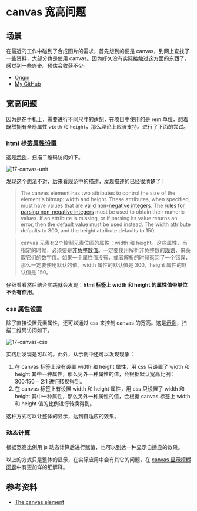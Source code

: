 # canvas 宽高问题
## <a name="situation"></a> 场景
在最近的工作中碰到了合成图片的需求，首先想到的便是 canvas，到网上查找了一些资料，大部分也是使用 canvas。因为好久没有实际接触过这方面的东西了，感觉到一些兴奋。预估会收获不少。


- [Origin][url-origin]
- [My GitHub][url-my-github]

## 宽高问题
因为是在手机上，需要进行不同尺寸的适配，在项目中使用的是 rem 单位，想着既然拥有全局属性 `width` 和 `height`，那么理论上应该支持。进行了下面的尝试。
### html 标签属性设置
这是[示例][url-lab-canvas-unit]，扫描二维码访问如下。

![17-canvas-unit][url-local-canvas-unit]

发现这个想法不对，后来看[规范][url-spec-canvas]中的描述，发现描述的已经很清楚了：
> The canvas element has two attributes to control the size of the element's bitmap: width and height. These attributes, when specified, must have values that are [valid non-negative integers][url-valid-non-negative-integers]. The [rules for parsing non-negative integers][url-parse-rule] must be used to obtain their numeric values. If an attribute is missing, or if parsing its value returns an error, then the default value must be used instead. The width attribute defaults to 300, and the height attribute defaults to 150.

> canvas 元素有2个控制元素位图的属性：width 和 height。这些属性，当指定的时候，必须要是[非负整数值][url-valid-non-negative-integers]。一定要使用解析非负整数的[规则][url-parse-rule]，来获取它们的数字值。如果一个属性值没有，或者解析的时候返回了一个错误，那么一定要使用默认的值。width 属性的默认值是 300，height 属性的默认值是 150。

仔细看看然后结合实践就会发现：**html 标签上 width 和 height 的属性值带单位不会有作用**。

### css 属性设置
除了直接设置元素属性，还可以通过 css 来控制 canvas 的宽高。这是[示例][url-lab-canvas-css]，扫描二维码访问如下。

![17-canvas-css][url-local-canvas-css]

实践后发现是可以的。此外，从示例中还可以发现现象：
1. 在 canvas 标签上没有设置 width 和 height 属性，用 css 只设置了 width 和 height 其中一种属性，那么另外一种属性的值，会根据默认宽高比例：300:150 = 2:1 进行转换得到。
2. 在 canvas 标签上有设置 width 和 height 属性，用 css 只设置了 width 和 height 其中一种属性，那么另外一种属性的值，会根据 canvas 标签上 width 和 height 值的比例进行转换得到。

这种方式可以让整体的显示，达到自适应的效果。

### 动态计算
根据宽高比例用 js 动态计算后进行赋值，也可以到达一种显示自适应的效果。

以上的方式只是整体的显示，在实际应用中会有其它的问题，在 [canvas 显示模糊问题][url-issue-18]中有更加详的细解释。

## 参考资料
- [The canvas element][url-spec-canvas]

[url-spec-canvas]:https://html.spec.whatwg.org/multipage/canvas.html#the-canvas-element



[url-lab-canvas-unit]:https://xxholic.github.io/lab/lab-css/segment/17/17.canvas-unit.html
[url-valid-non-negative-integers]:https://html.spec.whatwg.org/multipage/common-microsyntaxes.html#valid-non-negative-integer
[url-parse-rule]:https://html.spec.whatwg.org/multipage/common-microsyntaxes.html#rules-for-parsing-non-negative-integers
[url-lab-canvas-css]:https://xxholic.github.io/lab/lab-css/segment/17/17.canvas-css.html

[url-repository-images]:https://xxholic.github.io/segment/images

[url-local-canvas-unit]:https://xxholic.github.io/segment/images/17/qrcode-canvas-unit.png
[url-local-canvas-css]:https://xxholic.github.io/segment/images/17/qrcode-canvas-css.png

[url-issue-18]:https://github.com/XXHolic/segment/issues/20

[url-origin]:https://github.com/XXHolic/segment/issues/19
[url-my-github]:https://github.com/XXHolic